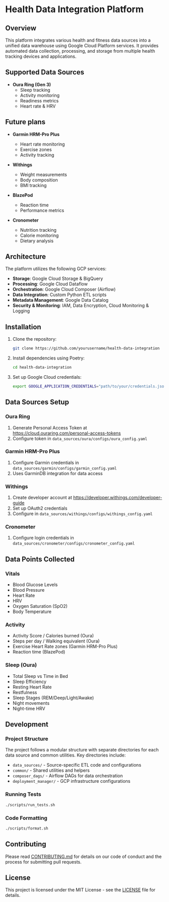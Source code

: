 # Health Data Integration Platform

## Overview

This platform integrates various health and fitness data sources into a unified data warehouse using Google Cloud Platform services. It provides automated data collection, processing, and storage from multiple health tracking devices and applications.

## Supported Data Sources

- **Oura Ring (Gen 3)**
  - Sleep tracking
  - Activity monitoring
  - Readiness metrics
  - Heart rate & HRV

## Future plans

- **Garmin HRM-Pro Plus**
  - Heart rate monitoring
  - Exercise zones
  - Activity tracking

- **Withings**
  - Weight measurements
  - Body composition
  - BMI tracking

- **BlazePod**
  - Reaction time
  - Performance metrics

- **Cronometer**
  - Nutrition tracking
  - Calorie monitoring
  - Dietary analysis

## Architecture

The platform utilizes the following GCP services:

- **Storage**: Google Cloud Storage & BigQuery
- **Processing**: Google Cloud Dataflow
- **Orchestration**: Google Cloud Composer (Airflow)
- **Data Integration**: Custom Python ETL scripts
- **Metadata Management**: Google Data Catalog
- **Security & Monitoring**: IAM, Data Encryption, Cloud Monitoring & Logging

## Installation

1. Clone the repository:

    ```bash
    git clone https://github.com/yourusername/health-data-integration
    ```

2. Install dependencies using Poetry:

    ```bash
    cd health-data-integration
    ```

3. Set up Google Cloud credentials:

    ```bash
    export GOOGLE_APPLICATION_CREDENTIALS="path/to/your/credentials.json"
    ```

## Data Sources Setup

### Oura Ring

1. Generate Personal Access Token at <https://cloud.ouraring.com/personal-access-tokens>
2. Configure token in `data_sources/oura/configs/oura_config.yaml`

### Garmin HRM-Pro Plus

1. Configure Garmin credentials in `data_sources/garmin/configs/garmin_config.yaml`
2. Uses GarminDB integration for data access

### Withings

1. Create developer account at <https://developer.withings.com/developer-guide>
2. Set up OAuth2 credentials
3. Configure in `data_sources/withings/configs/withings_config.yaml`

### Cronometer

1. Configure login credentials in `data_sources/cronometer/configs/cronometer_config.yaml`

## Data Points Collected

### Vitals

- Blood Glucose Levels
- Blood Pressure
- Heart Rate
- HRV
- Oxygen Saturation (SpO2)
- Body Temperature

### Activity

- Activity Score / Calories burned (Oura)
- Steps per day / Walking equivalent (Oura)
- Exercise Heart Rate zones (Garmin HRM-Pro Plus)
- Reaction time (BlazePod)

### Sleep (Oura)

- Total Sleep vs Time in Bed
- Sleep Efficiency
- Resting Heart Rate
- Restfulness
- Sleep Stages (REM/Deep/Light/Awake)
- Night movements
- Night-time HRV

## Development

### Project Structure

The project follows a modular structure with separate directories for each data source and common utilities. Key directories include:

- `data_sources/` - Source-specific ETL code and configurations
- `common/` - Shared utilities and helpers
- `composer_dags/` - Airflow DAGs for data orchestration
- `deployment_manager/` - GCP infrastructure configurations

### Running Tests

```bash
./scripts/run_tests.sh
```

### Code Formatting

```bash
./scripts/format.sh
```

## Contributing

Please read [CONTRIBUTING.md](docs/contributing.md) for details on our code of conduct and the process for submitting pull requests.

## License

This project is licensed under the MIT License - see the [LICENSE](LICENSE) file for details.
